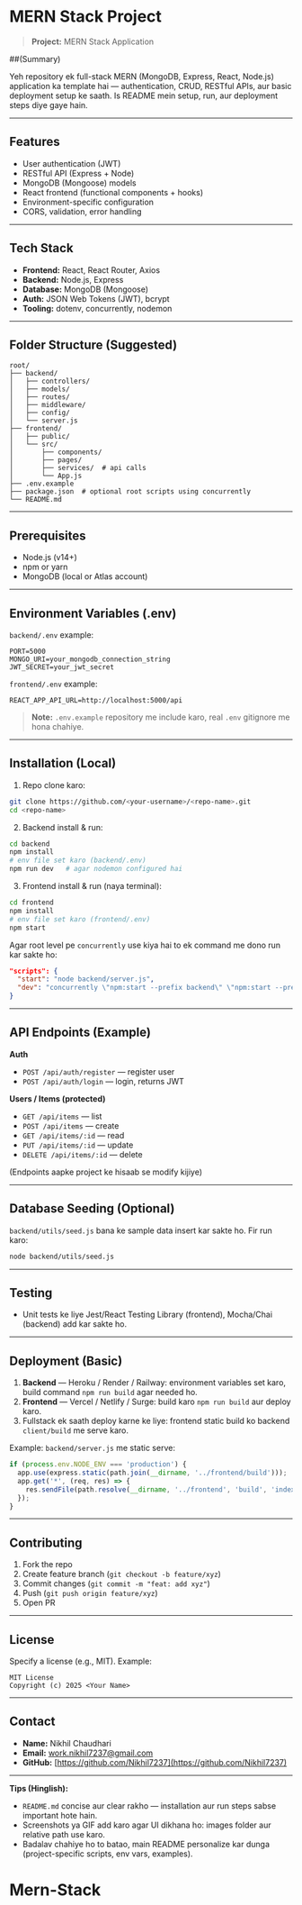 
# MERN Stack Project

> **Project:** MERN Stack Application

##(Summary)

Yeh repository ek full-stack MERN (MongoDB, Express, React, Node.js) application ka template hai — authentication, CRUD, RESTful APIs, aur basic deployment setup ke saath. Is README mein setup, run, aur deployment steps diye gaye hain.

---

## Features

* User authentication (JWT)
* RESTful API (Express + Node)
* MongoDB (Mongoose) models
* React frontend (functional components + hooks)
* Environment-specific configuration
* CORS, validation, error handling

---

## Tech Stack

* **Frontend:** React, React Router, Axios
* **Backend:** Node.js, Express
* **Database:** MongoDB (Mongoose)
* **Auth:** JSON Web Tokens (JWT), bcrypt
* **Tooling:** dotenv, concurrently, nodemon

---

## Folder Structure (Suggested)

```
root/
├── backend/
│   ├── controllers/
│   ├── models/
│   ├── routes/
│   ├── middleware/
│   ├── config/
│   └── server.js
├── frontend/
│   ├── public/
│   └── src/
│       ├── components/
│       ├── pages/
│       ├── services/  # api calls
│       └── App.js
├── .env.example
├── package.json  # optional root scripts using concurrently
└── README.md
```

---

## Prerequisites

* Node.js (v14+)
* npm or yarn
* MongoDB (local or Atlas account)

---

## Environment Variables (.env)

`backend/.env` example:

```
PORT=5000
MONGO_URI=your_mongodb_connection_string
JWT_SECRET=your_jwt_secret
```

`frontend/.env` example:

```
REACT_APP_API_URL=http://localhost:5000/api
```

> **Note:** `.env.example` repository me include karo, real `.env` gitignore me hona chahiye.

---

## Installation (Local)

1. Repo clone karo:

```bash
git clone https://github.com/<your-username>/<repo-name>.git
cd <repo-name>
```

2. Backend install & run:

```bash
cd backend
npm install
# env file set karo (backend/.env)
npm run dev   # agar nodemon configured hai
```

3. Frontend install & run (naya terminal):

```bash
cd frontend
npm install
# env file set karo (frontend/.env)
npm start
```

Agar root level pe `concurrently` use kiya hai to ek command me dono run kar sakte ho:

```json
"scripts": {
  "start": "node backend/server.js",
  "dev": "concurrently \"npm:start --prefix backend\" \"npm:start --prefix frontend\""
}
```

---

## API Endpoints (Example)

**Auth**

* `POST /api/auth/register` — register user
* `POST /api/auth/login` — login, returns JWT

**Users / Items (protected)**

* `GET /api/items` — list
* `POST /api/items` — create
* `GET /api/items/:id` — read
* `PUT /api/items/:id` — update
* `DELETE /api/items/:id` — delete

(Endpoints aapke project ke hisaab se modify kijiye)

---

## Database Seeding (Optional)

`backend/utils/seed.js` bana ke sample data insert kar sakte ho. Fir run karo:

```bash
node backend/utils/seed.js
```

---

## Testing

* Unit tests ke liye Jest/React Testing Library (frontend), Mocha/Chai (backend) add kar sakte ho.

---

## Deployment (Basic)

1. **Backend** — Heroku / Render / Railway: environment variables set karo, build command `npm run build` agar needed ho.
2. **Frontend** — Vercel / Netlify / Surge: build karo `npm run build` aur deploy karo.
3. Fullstack ek saath deploy karne ke liye: frontend static build ko backend `client/build` me serve karo.

Example: `backend/server.js` me static serve:

```js
if (process.env.NODE_ENV === 'production') {
  app.use(express.static(path.join(__dirname, '../frontend/build')));
  app.get('*', (req, res) => {
    res.sendFile(path.resolve(__dirname, '../frontend', 'build', 'index.html'));
  });
}
```

---

## Contributing

1. Fork the repo
2. Create feature branch (`git checkout -b feature/xyz`)
3. Commit changes (`git commit -m "feat: add xyz"`)
4. Push (`git push origin feature/xyz`)
5. Open PR

---

## License

Specify a license (e.g., MIT). Example:

```
MIT License
Copyright (c) 2025 <Your Name>
```

---

## Contact

* **Name:** Nikhil Chaudhari
* **Email:** [work.nikhil7237@gmail.com](mailto:work.nikhil7237@gmail.com)
* **GitHub:** [https://github.com/Nikhil7237](https://github.com/Nikhil7237)

---

**Tips (Hinglish):**

* `README.md` concise aur clear rakho — installation aur run steps sabse important hote hain.
* Screenshots ya GIF add karo agar UI dikhana ho: images folder aur relative path use karo.
* Badalav chahiye ho to batao, main README personalize kar dunga (project-specific scripts, env vars, examples).
# Mern-Stack
